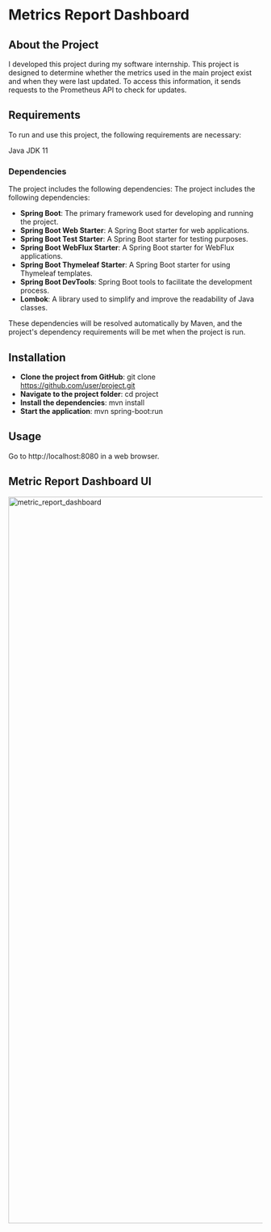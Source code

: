 
# Metrics Report Dashboard

## About the Project
I developed this project during my software internship. This project is designed to determine whether the metrics used in the main project exist and when they were last updated. To access this information, it sends requests to the Prometheus API to check for updates.

## Requirements
To run and use this project, the following requirements are necessary:

Java JDK 11


### Dependencies
The project includes the following dependencies:
The project includes the following dependencies:

- **Spring Boot**: The primary framework used for developing and running the project.
- **Spring Boot Web Starter**: A Spring Boot starter for web applications.
- **Spring Boot Test Starter**: A Spring Boot starter for testing purposes.
- **Spring Boot WebFlux Starter**: A Spring Boot starter for WebFlux applications.
- **Spring Boot Thymeleaf Starter**: A Spring Boot starter for using Thymeleaf templates.
- **Spring Boot DevTools**: Spring Boot tools to facilitate the development process.
- **Lombok**: A library used to simplify and improve the readability of Java classes.
  
These dependencies will be resolved automatically by Maven, and the project's dependency requirements will be met when the project is run.

## Installation

- **Clone the project from GitHub**: git clone https://github.com/user/project.git
- **Navigate to the project folder**: cd project
- **Install the dependencies**: mvn install
- **Start the application**: mvn spring-boot:run

## Usage
Go to http://localhost:8080 in a web browser.


## Metric Report Dashboard UI
<img width="1438" alt="metric_report_dashboard" src="https://github.com/beyzasenoll/FindMetricsApplication/assets/104395092/101e0ecb-2cff-453e-a514-c1cdaba3d905">

